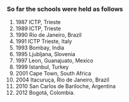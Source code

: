 ### So far the schools were held as follows

1. 1987 ICTP, Trieste
2. 1989 ICTP, Trieste
3. 1990 Rio de Janeiro, Brazil
4.	1991 ICTP Trieste, Italy
5.	1993 Bombay, India
6.	1995 Ljubljana, Slovenia
7.	1997 Leon, Guanajuato, Mexico
8.	1999 Istanbul, Turkey
9.	2001 Cape Town, South Africa
10.	2004 Itacuruça, Rio de Janeiro, Brazil
11.	2010 San Carlos de Bariloche, Argentina
12. 2012 Bogotá, Colombia.
